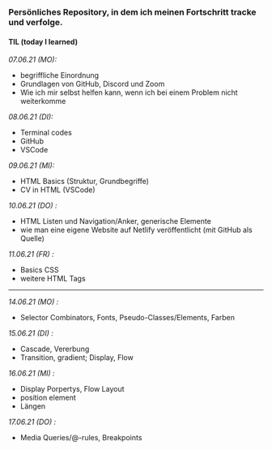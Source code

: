 ### **Persönliches Repository, in dem ich meinen Fortschritt tracke und verfolge.**

#### TIL (today I learned)

*07.06.21 (MO):*
- begriffliche Einordnung  
- Grundlagen von GitHub, Discord und Zoom
- Wie ich mir selbst helfen kann, wenn ich bei einem Problem nicht weiterkomme

*08.06.21 (DI):*
- Terminal codes 
- GitHub 
- VSCode

*09.06.21 (MI):*
- HTML Basics (Struktur, Grundbegriffe) 
- CV in HTML (VSCode)

*10.06.21 (DO) :*
- HTML Listen und Navigation/Anker, generische Elemente 
- wie man eine eigene Website auf Netlify veröffentlicht (mit GitHub als Quelle)

*11.06.21 (FR) :*
- Basics CSS
- weitere HTML Tags

----

*14.06.21 (MO) :*
- Selector Combinators, Fonts, Pseudo-Classes/Elements, Farben 

*15.06.21 (DI) :*
- Cascade, Vererbung 
- Transition, gradient; Display, Flow 

*16.06.21 (MI) :*
- Display Porpertys, Flow Layout
- position element
- Längen 

*17.06.21 (DO) :*
- Media Queries/@-rules, Breakpoints

